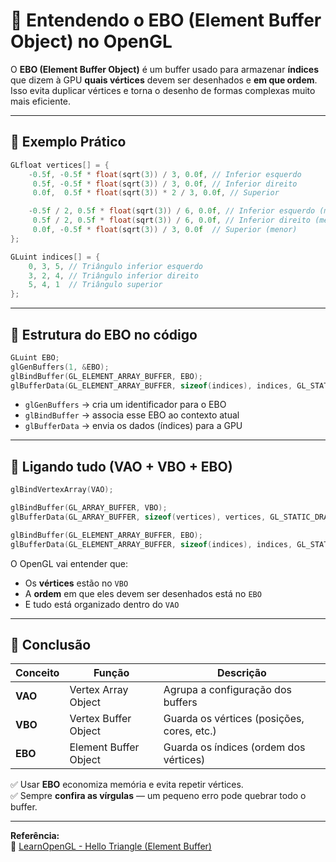 ﻿# 🧩 Entendendo o EBO (Element Buffer Object) no OpenGL

O **EBO (Element Buffer Object)** é um buffer usado para armazenar **índices** que dizem à GPU **quais vértices** devem ser desenhados e **em que ordem**.  
Isso evita duplicar vértices e torna o desenho de formas complexas muito mais eficiente.

---

## 🎯 Exemplo Prático

```cpp
GLfloat vertices[] = {
    -0.5f, -0.5f * float(sqrt(3)) / 3, 0.0f, // Inferior esquerdo
     0.5f, -0.5f * float(sqrt(3)) / 3, 0.0f, // Inferior direito
     0.0f,  0.5f * float(sqrt(3)) * 2 / 3, 0.0f, // Superior

    -0.5f / 2, 0.5f * float(sqrt(3)) / 6, 0.0f, // Inferior esquerdo (menor)
     0.5f / 2, 0.5f * float(sqrt(3)) / 6, 0.0f, // Inferior direito (menor)
     0.0f, -0.5f * float(sqrt(3)) / 3, 0.0f  // Superior (menor)
};

GLuint indices[] = {
    0, 3, 5, // Triângulo inferior esquerdo
    3, 2, 4, // Triângulo inferior direito
    5, 4, 1  // Triângulo superior
};
```

---

## 🧱 Estrutura do EBO no código

```cpp
GLuint EBO;
glGenBuffers(1, &EBO);
glBindBuffer(GL_ELEMENT_ARRAY_BUFFER, EBO);
glBufferData(GL_ELEMENT_ARRAY_BUFFER, sizeof(indices), indices, GL_STATIC_DRAW);
```

- `glGenBuffers` → cria um identificador para o EBO  
- `glBindBuffer` → associa esse EBO ao contexto atual  
- `glBufferData` → envia os dados (índices) para a GPU

---

## 🎨 Ligando tudo (VAO + VBO + EBO)

```cpp
glBindVertexArray(VAO);

glBindBuffer(GL_ARRAY_BUFFER, VBO);
glBufferData(GL_ARRAY_BUFFER, sizeof(vertices), vertices, GL_STATIC_DRAW);

glBindBuffer(GL_ELEMENT_ARRAY_BUFFER, EBO);
glBufferData(GL_ELEMENT_ARRAY_BUFFER, sizeof(indices), indices, GL_STATIC_DRAW);
```

O OpenGL vai entender que:
- Os **vértices** estão no `VBO`
- A **ordem** em que eles devem ser desenhados está no `EBO`
- E tudo está organizado dentro do `VAO`

---

## 🧩 Conclusão

| Conceito | Função | Descrição |
|-----------|---------|-----------|
| **VAO** | Vertex Array Object | Agrupa a configuração dos buffers |
| **VBO** | Vertex Buffer Object | Guarda os vértices (posições, cores, etc.) |
| **EBO** | Element Buffer Object | Guarda os índices (ordem dos vértices) |

✅ Usar **EBO** economiza memória e evita repetir vértices.  
✅ Sempre **confira as vírgulas** — um pequeno erro pode quebrar todo o buffer.

---

**Referência:**  
📘 [LearnOpenGL - Hello Triangle (Element Buffer)](https://learnopengl.com/Getting-started/Hello-Triangle)
